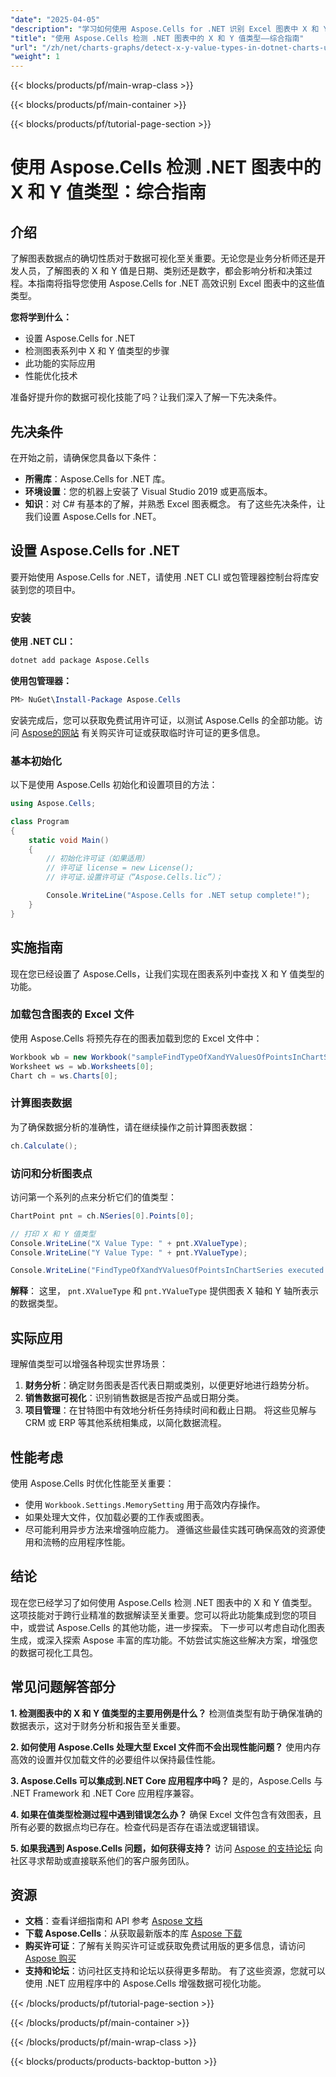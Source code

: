 ```yaml
---
"date": "2025-04-05"
"description": "学习如何使用 Aspose.Cells for .NET 识别 Excel 图表中 X 和 Y 值的类型。通过本分步指南提升您的数据分析技能。"
"title": "使用 Aspose.Cells 检测 .NET 图表中的 X 和 Y 值类型——综合指南"
"url": "/zh/net/charts-graphs/detect-x-y-value-types-in-dotnet-charts-using-aspose-cells/"
"weight": 1
---
```


{{< blocks/products/pf/main-wrap-class >}}

{{< blocks/products/pf/main-container >}}

{{< blocks/products/pf/tutorial-page-section >}}


# 使用 Aspose.Cells 检测 .NET 图表中的 X 和 Y 值类型：综合指南
## 介绍
了解图表数据点的确切性质对于数据可视化至关重要。无论您是业务分析师还是开发人员，了解图表的 X 和 Y 值是日期、类别还是数字，都会影响分析和决策过程。本指南将指导您使用 Aspose.Cells for .NET 高效识别 Excel 图表中的这些值类型。

**您将学到什么：**
- 设置 Aspose.Cells for .NET
- 检测图表系列中 X 和 Y 值类型的步骤
- 此功能的实际应用
- 性能优化技术

准备好提升你的数据可视化技能了吗？让我们深入了解一下先决条件。
## 先决条件
在开始之前，请确保您具备以下条件：
- **所需库**：Aspose.Cells for .NET 库。
- **环境设置**：您的机器上安装了 Visual Studio 2019 或更高版本。
- **知识**：对 C# 有基本的了解，并熟悉 Excel 图表概念。
有了这些先决条件，让我们设置 Aspose.Cells for .NET。
## 设置 Aspose.Cells for .NET
要开始使用 Aspose.Cells for .NET，请使用 .NET CLI 或包管理器控制台将库安装到您的项目中。
### 安装
**使用 .NET CLI：**
```bash
dotnet add package Aspose.Cells
```
**使用包管理器：**
```powershell
PM> NuGet\Install-Package Aspose.Cells
```
安装完成后，您可以获取免费试用许可证，以测试 Aspose.Cells 的全部功能。访问 [Aspose的网站](https://purchase.aspose.com/buy) 有关购买许可证或获取临时许可证的更多信息。
### 基本初始化
以下是使用 Aspose.Cells 初始化和设置项目的方法：
```csharp
using Aspose.Cells;

class Program
{
    static void Main()
    {
        // 初始化许可证（如果适用）
        // 许可证 license = new License();
        // 许可证.设置许可证（“Aspose.Cells.lic”）；

        Console.WriteLine("Aspose.Cells for .NET setup complete!");
    }
}
```
## 实施指南
现在您已经设置了 Aspose.Cells，让我们实现在图表系列中查找 X 和 Y 值类型的功能。
### 加载包含图表的 Excel 文件
使用 Aspose.Cells 将预先存在的图表加载到您的 Excel 文件中：
```csharp
Workbook wb = new Workbook("sampleFindTypeOfXandYValuesOfPointsInChartSeries.xlsx");
Worksheet ws = wb.Worksheets[0];
Chart ch = ws.Charts[0];
```
### 计算图表数据
为了确保数据分析的准确性，请在继续操作之前计算图表数据：
```csharp
ch.Calculate();
```
### 访问和分析图表点
访问第一个系列的点来分析它们的值类型：
```csharp
ChartPoint pnt = ch.NSeries[0].Points[0];

// 打印 X 和 Y 值类型
Console.WriteLine("X Value Type: " + pnt.XValueType);
Console.WriteLine("Y Value Type: " + pnt.YValueType);

Console.WriteLine("FindTypeOfXandYValuesOfPointsInChartSeries executed successfully.");
```
**解释**： 这里， `pnt.XValueType` 和 `pnt.YValueType` 提供图表 X 轴和 Y 轴所表示的数据类型。
## 实际应用
理解值类型可以增强各种现实世界场景：
1. **财务分析**：确定财务图表是否代表日期或类别，以便更好地进行趋势分析。
2. **销售数据可视化**：识别销售数据是否按产品或日期分类。
3. **项目管理**：在甘特图中有效地分析任务持续时间和截止日期。
将这些见解与 CRM 或 ERP 等其他系统相集成，以简化数据流程。
## 性能考虑
使用 Aspose.Cells 时优化性能至关重要：
- 使用 `Workbook.Settings.MemorySetting` 用于高效内存操作。
- 如果处理大文件，仅加载必要的工作表或图表。
- 尽可能利用异步方法来增强响应能力。
遵循这些最佳实践可确保高效的资源使用和流畅的应用程序性能。
## 结论
现在您已经学习了如何使用 Aspose.Cells 检测 .NET 图表中的 X 和 Y 值类型。这项技能对于跨行业精准的数据解读至关重要。您可以将此功能集成到您的项目中，或尝试 Aspose.Cells 的其他功能，进一步探索。
下一步可以考虑自动化图表生成，或深入探索 Aspose 丰富的库功能。不妨尝试实施这些解决方案，增强您的数据可视化工具包。
## 常见问题解答部分
**1. 检测图表中的 X 和 Y 值类型的主要用例是什么？**
检测值类型有助于确保准确的数据表示，这对于财务分析和报告至关重要。

**2. 如何使用 Aspose.Cells 处理大型 Excel 文件而不会出现性能问题？**
使用内存高效的设置并仅加载文件的必要组件以保持最佳性能。

**3. Aspose.Cells 可以集成到.NET Core 应用程序中吗？**
是的，Aspose.Cells 与 .NET Framework 和 .NET Core 应用程序兼容。

**4. 如果在值类型检测过程中遇到错误怎么办？**
确保 Excel 文件包含有效图表，且所有必要的数据点均已存在。检查代码是否存在语法或逻辑错误。

**5. 如果我遇到 Aspose.Cells 问题，如何获得支持？**
访问 [Aspose 的支持论坛](https://forum.aspose.com/c/cells/9) 向社区寻求帮助或直接联系他们的客户服务团队。
## 资源
- **文档**：查看详细指南和 API 参考 [Aspose 文档](https://reference.aspose.com/cells/net/)
- **下载 Aspose.Cells**：从获取最新版本的库 [Aspose 下载](https://releases.aspose.com/cells/net/)
- **购买许可证**：了解有关购买许可证或获取免费试用版的更多信息，请访问 [Aspose 购买](https://purchase.aspose.com/buy)
- **支持和论坛**：访问社区支持和论坛以获得更多帮助。
有了这些资源，您就可以使用 .NET 应用程序中的 Aspose.Cells 增强数据可视化功能。

{{< /blocks/products/pf/tutorial-page-section >}}

{{< /blocks/products/pf/main-container >}}

{{< /blocks/products/pf/main-wrap-class >}}

{{< blocks/products/products-backtop-button >}}